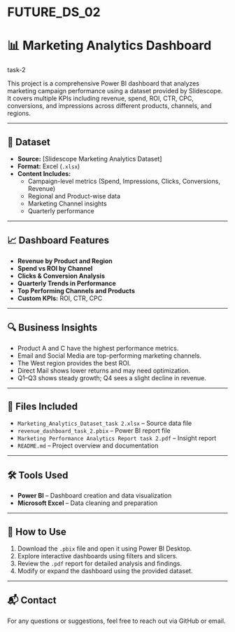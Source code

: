 # FUTURE_DS_02
# 📊 Marketing Analytics Dashboard
task-2

This project is a comprehensive Power BI dashboard that analyzes marketing campaign performance using a dataset provided by Slidescope. It covers multiple KPIs including revenue, spend, ROI, CTR, CPC, conversions, and impressions across different products, channels, and regions.

---

## 📁 Dataset
- **Source:** [Slidescope Marketing Analytics Dataset]
- **Format:** Excel (`.xlsx`)
- **Content Includes:**
  - Campaign-level metrics (Spend, Impressions, Clicks, Conversions, Revenue)
  - Regional and Product-wise data
  - Marketing Channel insights
  - Quarterly performance

---

## 📈 Dashboard Features

- **Revenue by Product and Region**
- **Spend vs ROI by Channel**
- **Clicks & Conversion Analysis**
- **Quarterly Trends in Performance**
- **Top Performing Channels and Products**
- **Custom KPIs:** ROI, CTR, CPC

---

## 🔍 Business Insights

- Product A and C have the highest performance metrics.
- Email and Social Media are top-performing marketing channels.
- The West region provides the best ROI.
- Direct Mail shows lower returns and may need optimization.
- Q1–Q3 shows steady growth; Q4 sees a slight decline in revenue.

---

## 📑 Files Included

- `Marketing_Analytics_Dataset_task 2.xlsx` – Source data file
- `revenue_dashboard_task_2.pbix` – Power BI report file
- `Marketing Performance Analytics Report task 2.pdf` – Insight report
- `README.md` – Project overview and documentation

---

## 🛠 Tools Used

- **Power BI** – Dashboard creation and data visualization
- **Microsoft Excel** – Data cleaning and preparation

---

## 📌 How to Use

1. Download the `.pbix` file and open it using Power BI Desktop.
2. Explore interactive dashboards using filters and slicers.
3. Review the `.pdf` report for detailed analysis and findings.
4. Modify or expand the dashboard using the provided dataset.

---

## 📬 Contact

For any questions or suggestions, feel free to reach out via GitHub or email.


